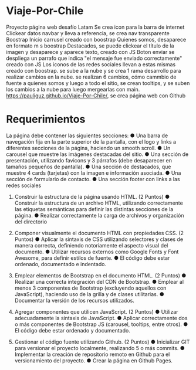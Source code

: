 # Viaje-Por-Chile
Proyecto página web desafío Latam 
Se crea icon para la barra de internet
Clickear datos navbar y lleva a referencia, se crea nav transparente Boostrap
Inicio carrusel creado con boostrap
Quienes somos, desaparece en formato m s boostrap 
Destacados, se puede clickear el título de la imagen y desaparece y aparece texto, creado con JS
Boton enviar se despliega un parrafo que indica "el mensaje fue enviado correctamente"  creado con JS
Los iconos de las redes sociales llevan a estas mismas creado con boostrap.
se sube a la nube y se crea 1 rama desarrollo para realizar cambios en la nube.
se realizan 6 cambios, cómo cammbio de fuente a quienes somos y luego a todo el sitio,
se crean tooltips, y se suben los cambios a la nube para luego mergearlas con main.
https://pauliguz.github.io/Viaje-Por-Chile/, se crea página  web con Github

# Requerimientos
La página debe contener las siguientes secciones:
● Una barra de navegación fija en la parte superior de la pantalla, con el logo y links a
diferentes secciones de la página, haciendo un smooth scroll.
● Un carousel que muestre las imágenes destacadas del sitio.
● Una sección de presentación, utilizando favicons y 3 párrafos (debe desaparecer en
tamaños pequeños de pantalla).
● Una sección de destacados, que muestre 4 cards (tarjetas) con la imagen e
información asociada.
● Una sección de formulario de contacto.
● Una sección footer con links a las redes sociales

1. Construir la estructura de la página usando HTML.
(2 Puntos)
● Construir la estructura de un archivo HTML, utilizando correctamente las
etiquetas semánticas para definir las distintas secciones de la página.
● Realizar correctamente la carga de archivos y organización del directorio

2. Componer visualmente el documento HTML con propiedades CSS.
(2 Puntos)
● Aplicar la sintaxis de CSS utilizando selectores y clases de manera correcta,
definiendo notoriamente el aspecto visual del documento.
● Utilizar recursos externos como Google Fonts y Font Awesome, para definir
estilos de fuente.
● El código debe estar ordenado, documentado e indentado.

3. Emplear elementos de Bootstrap en el documento HTML.
(2 Puntos)
● Realizar una correcta integración del CDN de Bootstrap.
● Emplear al menos 3 componentes de Bootstrap (excluyendo aquellos con
JavaScript), haciendo uso de la grilla y de clases utilitarias.
● Documentar la versión de los recursos utilizados.

4. Agregar componentes que utilicen JavaScript.
(2 Puntos)
● Utilizar adecuadamente la sintaxis de JavaScript.
● Aplicar correctamente dos o más componentes de Bootstrap JS (carousel,
tooltips, entre otros).
● El código debe estar ordenado y documentado.

5. Gestionar el código fuente utilizando Github.
(2 Puntos)
● Inicializar GIT para versionar el proyecto localmente, realizando 5 o más
commits.
● Implementar la creación de repositorio remoto en Github para el
versionamiento del proyecto.
● Crear la página en Github Pages.
